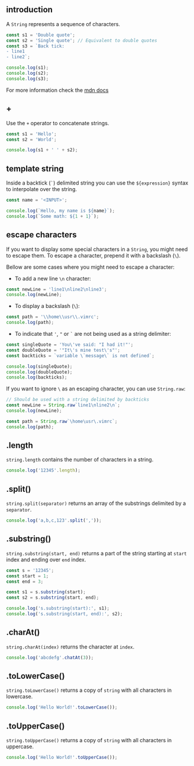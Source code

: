 ## introduction

A `String` represents a sequence of characters.

```javascript
const s1 = 'Double quote';
const s2 = 'Single quote'; // Equivalent to double quotes
const s3 = `Back tick:
- line1
- line2`;

console.log(s1);
console.log(s2);
console.log(s3);
```

For more information check the [mdn docs](https://developer.mozilla.org/en-US/docs/Web/JavaScript/Reference/Global_Objects/String)

## +

Use the `+` operator to concatenate strings.

```javascript
const s1 = 'Hello';
const s2 = 'World';

console.log(s1 + ' ' + s2);
```

## template string

Inside a backtick (`` ` ``) delimited string you can use the `${expression}` syntax to interpolate over the string.

```javascript
const name = '<INPUT>';

console.log(`Hello, my name is ${name}`);
console.log(`Some math: ${1 + 1}`);
```

## escape characters

If you want to display some special characters in a `String`, you might need to escape them. To escape a character, prepend it with a backslash (`\`).

Bellow are some cases where you might need to escape a character:

- To add a new line `\n` character:

```javascript
const newLine = 'line1\nline2\nline3';
console.log(newLine);
```

- To display a backslash (`\`):

```javascript
const path = '\\home\\usr\\.vimrc';
console.log(path);
```

- To indicate that `'`, `"` or `` ` `` are not being used as a string delimiter:

```javascript
const singleQuote = 'You\'ve said: "I had it!"';
const doubleQuote = '"It\'s mine test\'s"';
const backticks = `variable \`message\` is not defined`;

console.log(singleQuote);
console.log(doubleQuote);
console.log(backticks);
```

If you want to ignore `\` as an escaping character, you can use `String.raw`:

```javascript
// Should be used with a string delimited by backticks
const newLine = String.raw`line1\nline2\n`;
console.log(newLine);

const path = String.raw`\home\usr\.vimrc`;
console.log(path);
```

## .length

`string.length` contains the number of characters in a string.

```javascript
console.log('12345'.length);
```

## .split()

`string.split(separator)` returns an array of the substrings delimited by a `separator`.

```javascript
console.log('a,b,c,123'.split(','));
```

## .substring()

`string.substring(start, end)` returns a part of the string starting at `start` index and ending over `end` index.

```javascript
const s = '12345';
const start = 1;
const end = 3;

const s1 = s.substring(start);
const s2 = s.substring(start, end);

console.log('s.substring(start):', s1);
console.log('s.substring(start, end):', s2);
```

## .charAt()

`string.charAt(index)` returns the character at `index`.

```javascript
console.log('abcdefg'.chatAt(3));
```

## .toLowerCase()

`string.toLowerCase()` returns a copy of `string` with all characters in lowercase.

```javascript
console.log('Hello World!'.toLowerCase());
```

## .toUpperCase()

`string.toUpperCase()` returns a copy of `string` with all characters in uppercase.

```javascript
console.log('Hello World!'.toUpperCase());
```

